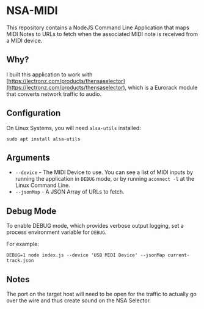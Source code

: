 # NSA-MIDI
This repository contains a NodeJS Command Line Application that maps MIDI Notes to URLs to fetch when the associated MIDI note is received from a MIDI device.

## Why?
I built this application to work with [https://lectronz.com/products/thensaselector](https://lectronz.com/products/thensaselector), which is a Eurorack module that converts network traffic to audio.  

## Configuration
On Linux Systems, you will need `alsa-utils` installed:

```
sudo apt install alsa-utils
```

## Arguments
* `--device` - The MIDI Device to use.  You can see a list of MIDI inputs by running the application in `DEBUG` mode, or by running `aconnect -l` at the Linux Command Line.
* `--jsonMap` - A JSON Array of URLs to fetch.

## Debug Mode
To enable DEBUG mode, which provides verbose output logging, set a process environment variable for `DEBUG`.

For example:
```
DEBUG=1 node index.js --device 'USB MIDI Device' --jsonMap current-track.json
```

## Notes
The port on the target host will need to be open for the traffic to actually go over the wire and thus create sound on the NSA Selector.
